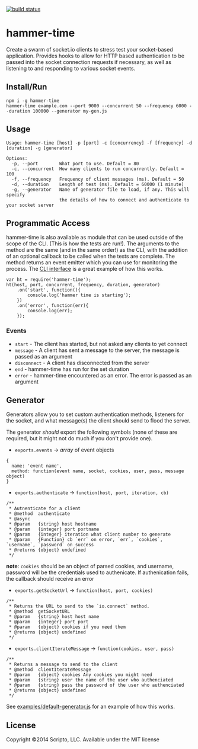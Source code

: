 [![build status](https://secure.travis-ci.org/scriptollc/hammer-time.png)](http://travis-ci.org/scriptollc/hammer-time)

# hammer-time

Create a swarm of socket.io clients to stress test your socket-based application.  Provides hooks to allow for HTTP based authentication to be passed into the socket connection requests if necessary, as well as listening to and responding to various socket events.

## Install/Run

```
npm i -g hammer-time
hammer-time example.com --port 9000 --concurrent 50 --frequency 6000 --duration 100000 --generator my-gen.js
```

## Usage

```
Usage: hammer-time [host] -p [port] -c [concurrency] -f [frequency] -d [duration] -g [generator]

Options:
  -p, --port        What port to use. Default = 80
  -c, --concurrent  How many clients to run concurrently. Default = 100
  -f, --frequency   Frequency of client messages (ms). Default = 50
  -d, --duration    Length of test (ms). Default = 60000 (1 minute)
  -g, --generator   Name of generator file to load, if any. This will specify
                    the details of how to connect and authenticate to your socket server
```

## Programmatic Access

hammer-time is also available as module that can be used outside of the scope of the CLI. (This is how the tests are run!). The arguments to the method are
the same (and in the same order!) as the CLI, with the addition of an optional callback to be called when the tests are complete.  The method returns an event emitter
which you can use for monitoring the process.  The [CLI interface](bin/hammer-time.js) is a great example of how this works.

```
var ht = require('hammer-time');
ht(host, port, concurrent, frequency, duration, generator)
	.on('start', function(){
		console.log('hammer time is starting');
	})
	.on('error', function(err){
		console.log(err);
	});
```

### Events
* `start` - The client has started, but not asked any clients to yet connect
* `message` - A client has sent a message to the server, the message is passed as an argument
* `disconnect` - A client has disconnected from the server
* `end` - hammer-time has run for the set duration
* `error` - hammer-time encountered as an error. The error is passed as an argument


## Generator

Generators allow you to set custom authentication methods, listeners for the socket, and what message(s) the client should send to flood the server.

The generator *should* export the following symbols (none of these are required, but it might not do much if you don't provide one).

* `exports.events` → _array_ of event objects

```
{
  name: 'event name',
  method: function(event name, socket, cookies, user, pass, message object)
}
```

* `exports.authenticate` → `function(host, port, iteration, cb)`

```
/**
 * Autnenticate for a client
 * @method  authenticate
 * @async
 * @param   {string} host hostname
 * @param   {integer} port portname
 * @param   {integer} iteration what client number to generate
 * @param   {Function} cb `err` on error, `err`, `cookies`, `username`, `password` on success
 * @returns {object} undefined
 */
```
**note**: `cookies` should be an object of parsed cookies, and username, password will be the credentials used to authenicate.  If authenication fails, the callback should receive an error

* `exports.getSocketUrl` → `function(host, port, cookies)`

```
/**
 * Returns the URL to send to the `io.connect` method.
 * @method  getSocketURL
 * @param   {string} host host name
 * @param   {integer} port port
 * @param   {object} cookies if you need them
 * @returns {object} undefined
 */
```

* `exports.clientIterateMessage` → `function(cookies, user, pass)`

```
/**
 * Returns a message to send to the client
 * @method  clientIterateMessage
 * @param   {object} cookies Any cookies you might need
 * @param   {string} user the name of the user who authenciated
 * @param   {string} pass the password of the user who authenciated
 * @returns {object} undefined
 */
```

See [examples/default-generator.js](examples/default-generator.js) for an example of how this works.

## License
Copyright ©2014 Scripto, LLC. Available under the MIT license
